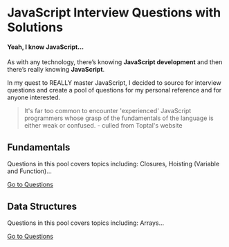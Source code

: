 # JavaScript Interview Questions with Solutions

#### Yeah, I know JavaScript…

As with any technology, there’s knowing **JavaScript development** and then there’s really knowing **JavaScript**.

In my quest to REALLY master JavaScript, I decided to source for interview questions and create a pool of questions for my personal reference and for anyone interested.

> It's far too common to encounter 'experienced' JavaScript programmers whose grasp of the fundamentals of the language is either weak or confused. - culled from Toptal's website

## Fundamentals

Questions in this pool covers topics including: Closures, Hoisting (Variable and Function)...

[Go to Questions](https://github.com/oracleot/js-interview-prep-kit/tree/javascript-fundamentals)

## Data Structures

Questions in this pool covers topics including: Arrays...

[Go to Questions](https://github.com/oracleot/js-interview-prep-kit/tree/data-structure)
